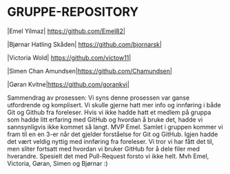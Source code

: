 # GRUPPE-REPOSITORY

|Emel Yilmaz| https://github.com/Emel82|

|Bjørnar Hatling Skåden| https://github.com/bjornarsk|

|Victoria Wold| https://github.com/victow11|

|Simen Chan Amundsen|https://github.com/Chamundsen|

|Gøran Kvitne|https://github.com/gorankvi|

Sammendrag av prosessen:
Vi syns denne prosessen var ganse utfordrende og komplisert. Vi skulle gjerne hatt mer info og innføring i både Git og Github fra foreleser. Hvis vi ikke hadde hatt et medlem på gruppa som hadde litt erfaring med GitHub og hvordan å bruke det, hadde vi sannsynligvis ikke kommet så langt. MVP Emel.
Samlet i gruppen kommer vi fram til en en 3-er når det gjelder forståelse for Git og GitHub. Igjen hadde det vært veldig nyttig med innføring fra foreleser. Vi tror vi har fått det til, men sliter fortsatt med hvordan vi bruker GitHub for å dele filer med hverandre. Spesielt det med Pull-Request forsto vi ikke helt.
Mvh Emel, Victoria, Gøran, Simen og Bjørnar :)
